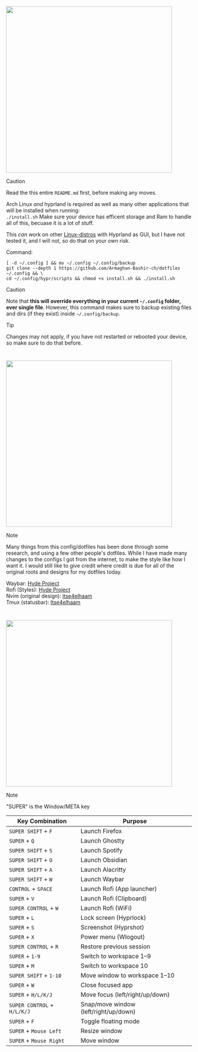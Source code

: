 # <a id="Installation"></a>
<img src="https://readme-typing-svg.herokuapp.com?font=Lexend+Giga&size=25&pause=1000&color=CCA9DD&vCenter=true&width=435&height=25&lines=Installation" width="450"/>

> [!Caution]
> Read the this entire `README.md` first, before making any moves.

Arch Linux *and* hyprland is required as well as many other applications that will be installed when running:  
`
./install.sh
`
Make sure your device has efficent storage and Ram to handle all of this, becuase it is a lot of stuff.

This *can* work on other [Linux-distros](https://en.wikipedia.org/wiki/List_of_Linux_distributions) with Hyprland as GUI, but I have not tested it, and I will not, so do that on your own risk.


Command:

```
[ -d ~/.config ] && mv ~/.config ~/.config/backup
git clone --depth 1 https://github.com/Armaghan-Bashir-ch/dotfiles ~/.config && \
cd ~/.config/hypr/scripts && chmod +x install.sh && ./install.sh
```

> [!Caution]
> Note that **this will override everything in your current `~/.config` folder, ever single file**.
> However, this command makes sure to backup existing files and dirs (if they exist) inside `~/.config/backup`.

> [!Tip]
> Changes may not apply, if you have not restarted or rebooted your device, so make sure to do that before.


# <a id="Credits"></a>
<img src="https://readme-typing-svg.herokuapp.com?font=Lexend+Giga&size=25&pause=1000&color=CCA9DD&vCenter=true&width=435&height=25&lines=Credits" width="450"/>

> [!Note]
> Many things from this config/dotfiles has been done through some research, and using a few other people's dotfiles.
> While I have made many changes to the configs I got from the internet, to make the style like how I want it. I would still like to give credit where credit is due
> for all of the original roots and designs for my dotfiles today.

Waybar: [Hyde Project](https://github.com/HyDE-Project/HyDE/)                                                                                                       
Rofi (Styles): [Hyde Project](https://github.com/HyDE-Project/HyDE/)                                                                                                
Nvim (original design): [itse4elhaam](https://github.com/itse4elhaam/nvim-nvchad)                                                                                   
Tmux (statusbar): [Itse4elhaam](https://github.com/itse4elhaam/dotfiles/tree/1fcee8cdeb55cd678499935576869a68356aaaa0)

# <a id="Binds"></a>
<img src="https://readme-typing-svg.herokuapp.com?font=Lexend+Giga&size=25&pause=1000&color=CCA9DD&vCenter=true&width=435&height=25&lines=Binds" width="450"/>

> [!Note]
> "SUPER" is the Window/META key

| Key Combination           | Purpose                                     |
|---------------------------|---------------------------------------------|
| `SUPER SHIFT` + `F`       | Launch Firefox                              |
| `SUPER` + `Q`             | Launch Ghostty                              |
| `SUPER SHIFT` + `S`       | Launch Spotify                              |
| `SUPER SHIFT` + `O`       | Launch Obsidian                             |
| `SUPER SHIFT` + `A`       | Launch Alacritty                            |
| `SUPER SHIFT` + `W`       | Launch Waybar                               |
| `CONTROL` + `SPACE`       | Launch Rofi (App launcher)                  |
| `SUPER` + `V`             | Launch Rofi (Clipboard)                     |
| `SUPER CONTROL` + `W`     | Launch Rofi (WiFi)                          |
| `SUPER` + `L`             | Lock screen (Hyprlock)                      |
| `SUPER` + `S`             | Screenshot (Hyprshot)                       |
| `SUPER` + `X`             | Power menu (Wlogout)                        |
| `SUPER CONTROL` + `R`     | Restore previous session                    |
| `SUPER` + `1-9`           | Switch to workspace 1–9                     |
| `SUPER` + `M`             | Switch to workspace 10                      |
| `SUPER SHIFT` + `1-10`    | Move window to workspace 1–10               |
| `SUPER` + `W`             | Close focused app                           |
| `SUPER` + `H/L/K/J`       | Move focus (left/right/up/down)            |
| `SUPER CONTROL` + `H/L/K/J`| Snap/move window (left/right/up/down)     |
| `SUPER` + `F`             | Toggle floating mode                        |
| `SUPER` + `Mouse Left`    | Resize window                               |
| `SUPER` + `Mouse Right`   | Move window                                 |
